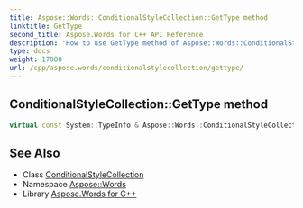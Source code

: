 ```yaml
---
title: Aspose::Words::ConditionalStyleCollection::GetType method
linktitle: GetType
second_title: Aspose.Words for C++ API Reference
description: 'How to use GetType method of Aspose::Words::ConditionalStyleCollection class in C++.'
type: docs
weight: 17000
url: /cpp/aspose.words/conditionalstylecollection/gettype/
---
```

## ConditionalStyleCollection::GetType method




```cpp
virtual const System::TypeInfo & Aspose::Words::ConditionalStyleCollection::GetType() const override
```

## See Also

* Class [ConditionalStyleCollection](../)
* Namespace [Aspose::Words](../../)
* Library [Aspose.Words for C++](../../../)
